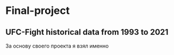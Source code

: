 # Final-project
## UFC-Fight historical data from 1993 to 2021
За основу своего проекта я взял именно 
